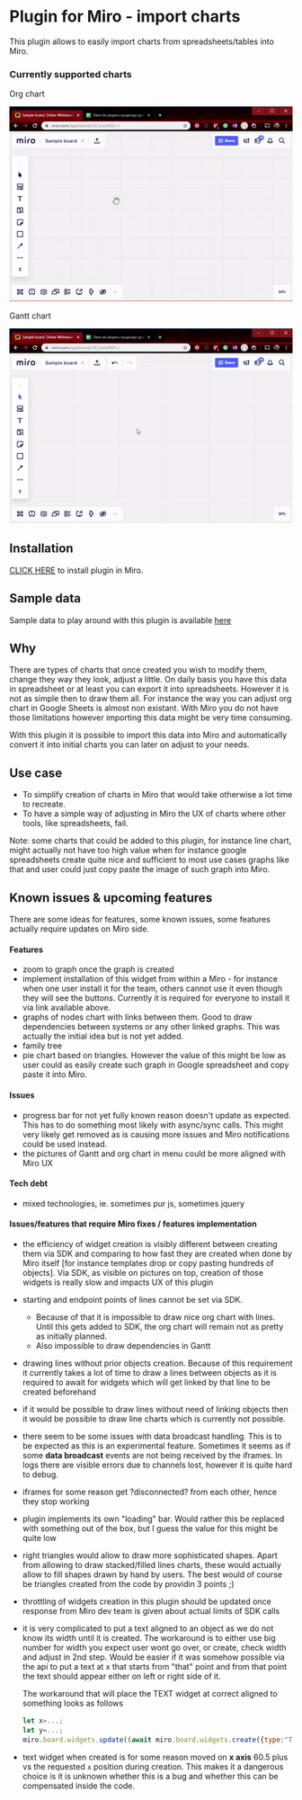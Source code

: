 # Plugin for Miro - import charts

This plugin allows to easily import charts from spreadsheets/tables into Miro. 

### Currently supported charts
 Org chart
 
![Org chart](docs/orgChart.gif)

Gantt chart

![Gantt chart](docs/gantt.gif)


## Installation
[CLICK HERE](https://miro.com/oauth/authorize/?response_type=token&client_id=3074457347050462782&redirect_uri=https://kaszaq.github.io/miro-chart-importer/installComplete.html) to install plugin in Miro.

## Sample data

Sample data to play around with this plugin is available [here](https://docs.google.com/spreadsheets/d/1Sw2g8WMVEoN1WZcd3oco1MXBeZVRDkFr__USVw8HF4Y/edit?usp=sharing)

## Why

There are types of charts that once created you wish to modify them, change they way they look, adjust a little. On daily basis you have this data in spreadsheet or at least you can export it into spreadsheets.
However it is not as simple then to draw them all. For instance the way you can adjust org chart in Google Sheets is almost non existant. With Miro you do not have those limitations however importing this data might be 
very time consuming.

With this plugin it is possible to import this data into Miro and automatically convert it into initial charts you can later on adjust to your needs.

## Use case

* To simplify creation of charts in Miro that would take otherwise a lot time to recreate.
* To have a simple way of adjusting in Miro the UX of charts where other tools, like spreadsheets, fail.

Note: some charts that could be added to this plugin, for instance line chart, might actually not have too high value when for instance google spreadsheets create quite nice and sufficient to most use cases graphs like that and user could just copy paste the image of such graph into Miro.

## Known issues & upcoming features
There are some ideas for features, some known issues, some features actually require updates on Miro side.

#### Features
* zoom to graph once the graph is created
* implement installation of this widget from within a Miro - for instance when one user install it for the team, others cannot use it even though they will see the buttons. Currently it is required for everyone to install it via link available above.
* graphs of nodes chart with links between them. Good to draw dependencies between systems or any other linked graphs. This was actually the initial idea but is not yet added. 
* family tree
* pie chart based on triangles. However the value of this might be low as user could as easily create such graph in Google spreadsheet and copy paste it into Miro.

#### Issues
* progress bar for not yet fully known reason doesn't update as expected. This has to do something most likely with async/sync calls. This might very likely get removed as is causing more issues and Miro notifications could be used instead.
* the pictures of Gantt and org chart in menu could be more aligned with Miro UX

#### Tech debt
* mixed technologies, ie. sometimes pur js, sometimes jquery

#### Issues/features that require Miro fixes / features implementation
* the efficiency of widget creation is visibly different between creating them via SDK and comparing to how fast they are created when done by Miro itself [for instance templates drop or copy pasting hundreds of objects]. Via SDK, as visible on pictures on top, creation of those widgets is really slow and impacts UX of this plugin
* starting and endpoint points of lines cannot be set via SDK. 
  * Because of that it is impossible to draw nice org chart with lines. Until this gets added to SDK, the org chart will remain not as pretty as initially planned.
  * Also impossible to draw dependencies in Gantt
* drawing lines without prior objects creation. Because of this requirement it currently takes a lot of time to draw a lines between objects as it is required to await for widgets which will get linked by that line to be created beforehand
* if it would be possible to draw lines without need of linking objects then it would be possible to draw line charts which is currently not possible.
* there seem to be some issues with data broadcast handling. This is to be expected as this is an experimental feature. Sometimes it seems as if some **data broadcast** events are not being received by the iframes. In logs there are visible errors due to channels lost, however it is quite hard to debug.
* iframes for some reason get ?disconnected? from each other, hence they stop working
* plugin implements its own "loading" bar. Would rather this be replaced with something out of the box, but I guess the value for this might be quite low
* right triangles would allow to draw more sophisticated shapes. Apart from allowing to draw stacked/filled lines charts, these would actually allow to fill shapes drawn by hand by users. The best would of course be triangles created from the code by providin 3 points ;)
* throttling of widgets creation in this plugin should be updated once response from Miro dev team is given about actual limits of SDK calls
* it is very complicated to put a text aligned to an object as we do not know its width until it is created. The workaround is to either use big number for width you expect user wont go over, or create, check width and adjust in 2nd step. Would be easier if it was somehow possible via the api to put a text at x that starts from "that" point and from that point the text should appear either on left or right side of it.

  The workaround that will place the TEXT widget at correct aligned to something looks as follows
  ```javascript
  let x=...;
  let y=...;
  miro.board.widgets.update((await miro.board.widgets.create({type:"TEXT", x:x-60.5, y:y, text: "Some sample text", clientVisible:false})).map(widget => {return {id:widget.id, x:widget.x+widget.width/2, clientVisible:true}}));```
* text widget when created is for some reason moved on **x axis** 60.5 plus vs the requested `x` position during creation. This makes it a dangerous choice is it is unknown whether this is a bug and whether this can be compensated inside the code.
    